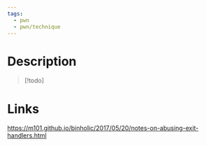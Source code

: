 ```yaml
---
tags:
  - pwn
  - pwn/technique
---
```

# Description
> [!todo]
# Links
https://m101.github.io/binholic/2017/05/20/notes-on-abusing-exit-handlers.html